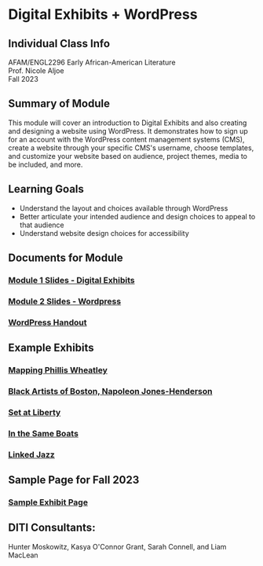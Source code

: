 # Digital Exhibits + WordPress 


## Individual Class Info
AFAM/ENGL2296 Early African-American Literature
<br>
Prof. Nicole Aljoe
<br>
Fall 2023

## Summary of Module
This module will cover an introduction to Digital Exhibits and also creating and designing a website using WordPress. It demonstrates how to sign up for an account with the WordPress content management systems (CMS), create a website through your specific CMS's username, choose templates, and customize your website based on audience, project themes, media to be included, and more. 

## Learning Goals
+ Understand the layout and choices available through WordPress
+ Better articulate your intended audience and design choices to appeal to that audience
+ Understand website design choices for accessibility

## Documents for Module

### [Module 1 Slides - Digital Exhibits](https://github.com/NULabNortheastern/digitalassignmentshowcase/blob/main/website-building/fa23-aljoe-afam_engl2296-wordpress-digitalexhibits/Aljoe%20Intro%20to%20Digital%20Exhibitions.pdf)
### [Module 2 Slides - Wordpress](https://github.com/NULabNortheastern/digitalassignmentshowcase/blob/main/website-building/fa23-aljoe-afam_engl2296-wordpress-digitalexhibits/Aljoe%20Wordpress%20Slides.pdf)
### [WordPress Handout](https://github.com/NULabNortheastern/digitalassignmentshowcase/blob/master/handouts/website-building/Handout-WordPress.pdf)

## Example Exhibits
### [Mapping Phillis Wheatley](https://uploads.knightlab.com/storymapjs/23a49c89af0a440fc4a6ab49a471c9a2/wheatley-peters-journey/index.html)
### [Black Artists of Boston, Napoleon Jones-Henderson](https://blackartistsofboston.org/artists/napoleon-jones-henderson/)
### [Set at Liberty](https://express.adobe.com/page/eLxVbaIbhFbIE/)
### [In the Same Boats](https://sameboats.org/#/trajectories)
### [Linked Jazz](https://linkedjazz.org/network/)

## Sample Page for Fall 2023
### [Sample Exhibit Page](https://ebbda.org/2296-f23-class-exhibit-template/)

## DITI Consultants:
Hunter Moskowitz, Kasya O'Connor Grant, Sarah Connell, and Liam MacLean

